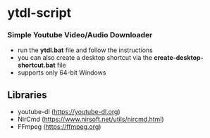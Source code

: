 # ytdl-script
### Simple Youtube Video/Audio Downloader
- run the **ytdl.bat** file and follow the instructions
- you can also create a desktop shortcut via the **create-desktop-shortcut.bat** file
- supports only 64-bit Windows

## Libraries
- youtube-dl (https://youtube-dl.org)
- NirCmd (https://www.nirsoft.net/utils/nircmd.html)
- FFmpeg (https://ffmpeg.org)
